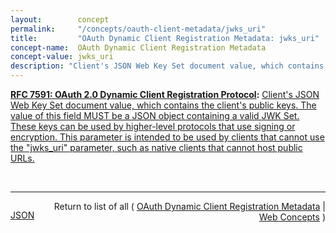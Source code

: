 ```yaml
---
layout:        concept
permalink:     "/concepts/oauth-client-metadata/jwks_uri"
title:         "OAuth Dynamic Client Registration Metadata: jwks_uri"
concept-name:  OAuth Dynamic Client Registration Metadata
concept-value: jwks_uri
description: "Client's JSON Web Key Set document value, which contains the client's public keys. The value of this field MUST be a JSON object containing a valid JWK Set. These keys can be used by higher-level protocols that use signing or encryption. This parameter is intended to be used by clients that cannot use the \"jwks_uri\" parameter, such as native clients that cannot host public URLs."
---
```


**[RFC 7591: OAuth 2.0 Dynamic Client Registration Protocol](/specs/IETF/RFC/7591 "This specification defines mechanisms for dynamically registering OAuth 2.0 clients with authorization servers. Registration requests send a set of desired client metadata values to the authorization server. The resulting registration responses return a client identifier to use at the authorization server and the client metadata values registered for the client. The client can then use this registration information to communicate with the authorization server using the OAuth 2.0 protocol. This specification also defines a set of common client metadata fields and values for clients to use during registration."):** [Client's JSON Web Key Set document value, which contains the client's public keys. The value of this field MUST be a JSON object containing a valid JWK Set. These keys can be used by higher-level protocols that use signing or encryption. This parameter is intended to be used by clients that cannot use the "jwks_uri" parameter, such as native clients that cannot host public URLs.](http://tools.ietf.org/html/rfc7591#section-2 "Read documentation for OAuth Dynamic Client Registration Metadata &#34;jwks_uri&#34;")

<br/>
<hr/>

<p style="float : left"><a href="./jwks_uri.json" title="JSON representing this particular Web Concept value">JSON</a></p>
<p style="text-align: right">Return to list of all ( <a href="../oauth-client-metadata/">OAuth Dynamic Client Registration Metadata</a> | <a href="../">Web Concepts</a> )</p>
